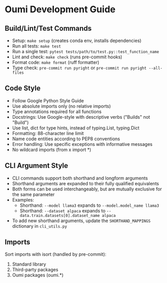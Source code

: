 # Oumi Development Guide

## Build/Lint/Test Commands
- Setup: `make setup` (creates conda env, installs dependencies)
- Run all tests: `make test` 
- Run a single test: `pytest tests/path/to/test.py::test_function_name`
- Lint and check: `make check` (runs pre-commit hooks)
- Format code: `make format` (ruff formatter)
- Type check: `pre-commit run pyright` or `pre-commit run pyright --all-files`


## Code Style
- Follow Google Python Style Guide
- Use absolute imports only (no relative imports)
- Type annotations required for all functions
- Docstrings: Use Google-style with descriptive verbs ("Builds" not "Build")
- Use list, dict for type hints, instead of typing.List, typing.Dict
- Formatting: 88-character line limit
- Name code entities according to PEP8 conventions
- Error handling: Use specific exceptions with informative messages
- No wildcard imports (from x import *)

## CLI Argument Style
- CLI commands support both shorthand and longform arguments
- Shorthand arguments are expanded to their fully qualified equivalents
- Both forms can be used interchangeably, but are mutually exclusive for the same parameter
- Examples:
  - Shorthand: `--model llama3` expands to `--model.model_name llama3`
  - Shorthand: `--dataset alpaca` expands to `--data.train.datasets[0].dataset_name alpaca`
- To add new shorthand arguments, update the `SHORTHAND_MAPPINGS` dictionary in `cli_utils.py`

## Imports
Sort imports with isort (handled by pre-commit):
1. Standard library
2. Third-party packages
3. Oumi packages (oumi.*)